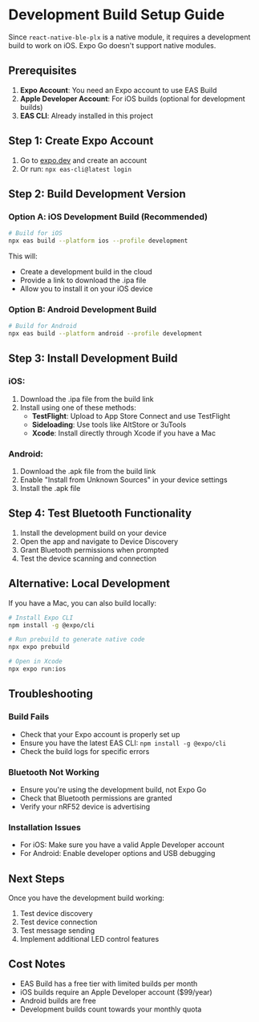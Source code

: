 # Development Build Setup Guide

Since `react-native-ble-plx` is a native module, it requires a development build to work on iOS. Expo Go doesn't support native modules.

## Prerequisites

1. **Expo Account**: You need an Expo account to use EAS Build
2. **Apple Developer Account**: For iOS builds (optional for development builds)
3. **EAS CLI**: Already installed in this project

## Step 1: Create Expo Account

1. Go to [expo.dev](https://expo.dev) and create an account
2. Or run: `npx eas-cli@latest login`

## Step 2: Build Development Version

### Option A: iOS Development Build (Recommended)

```bash
# Build for iOS
npx eas build --platform ios --profile development
```

This will:
- Create a development build in the cloud
- Provide a link to download the .ipa file
- Allow you to install it on your iOS device

### Option B: Android Development Build

```bash
# Build for Android
npx eas build --platform android --profile development
```

## Step 3: Install Development Build

### iOS:
1. Download the .ipa file from the build link
2. Install using one of these methods:
   - **TestFlight**: Upload to App Store Connect and use TestFlight
   - **Sideloading**: Use tools like AltStore or 3uTools
   - **Xcode**: Install directly through Xcode if you have a Mac

### Android:
1. Download the .apk file from the build link
2. Enable "Install from Unknown Sources" in your device settings
3. Install the .apk file

## Step 4: Test Bluetooth Functionality

1. Install the development build on your device
2. Open the app and navigate to Device Discovery
3. Grant Bluetooth permissions when prompted
4. Test the device scanning and connection

## Alternative: Local Development

If you have a Mac, you can also build locally:

```bash
# Install Expo CLI
npm install -g @expo/cli

# Run prebuild to generate native code
npx expo prebuild

# Open in Xcode
npx expo run:ios
```

## Troubleshooting

### Build Fails
- Check that your Expo account is properly set up
- Ensure you have the latest EAS CLI: `npm install -g @expo/cli`
- Check the build logs for specific errors

### Bluetooth Not Working
- Ensure you're using the development build, not Expo Go
- Check that Bluetooth permissions are granted
- Verify your nRF52 device is advertising

### Installation Issues
- For iOS: Make sure you have a valid Apple Developer account
- For Android: Enable developer options and USB debugging

## Next Steps

Once you have the development build working:
1. Test device discovery
2. Test device connection
3. Test message sending
4. Implement additional LED control features

## Cost Notes

- EAS Build has a free tier with limited builds per month
- iOS builds require an Apple Developer account ($99/year)
- Android builds are free
- Development builds count towards your monthly quota
